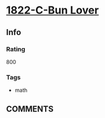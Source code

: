 # [1822-C-Bun Lover](https://codeforces.com/problemset/problem/1822/C)

## Info

### Rating

800

### Tags

- math

## __COMMENTS__

> 
